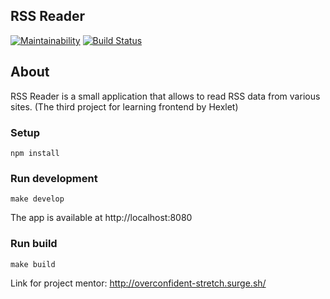 ## RSS Reader

[![Maintainability](https://api.codeclimate.com/v1/badges/1497dda82d9bd3dd1376/maintainability)](https://codeclimate.com/github/konstsem/project-lvl3-s452/maintainability) [![Build Status](https://travis-ci.org/konstsem/project-lvl3-s452.svg?branch=master)](https://travis-ci.org/konstsem/project-lvl3-s452)

## About

RSS Reader is a small application that allows to read RSS data from various sites.
(The third project for learning frontend by Hexlet)

### Setup

```
npm install
```

### Run development

```
make develop
```
The app is available at http://localhost:8080

### Run build

```
make build
```

Link for project mentor: http://overconfident-stretch.surge.sh/
